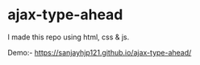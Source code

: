 # ajax-type-ahead
I made this repo using html, css &amp; js.

Demo:- https://sanjayhjp121.github.io/ajax-type-ahead/
